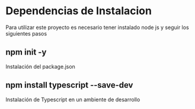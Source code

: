 # Dependencias de Instalacion
Para utilizar este proyecto es necesario tener instalado node js
y seguir los siguientes pasos 
## npm init -y 
Instalación del package.json 
## npm install typescript --save-dev
Instalación de Typescript en un ambiente de desarrollo 
